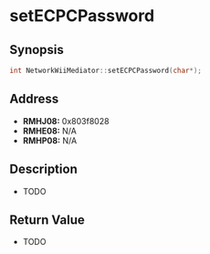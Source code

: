 # setECPCPassword



Synopsis
--------
```C++
int NetworkWiiMediator::setECPCPassword(char*);
```



Address
-------
 * __RMHJ08:__ 0x803f8028
 * __RMHE08:__ N/A
 * __RMHP08:__ N/A



Description
-----------
 * TODO



Return Value
------------
 * TODO
